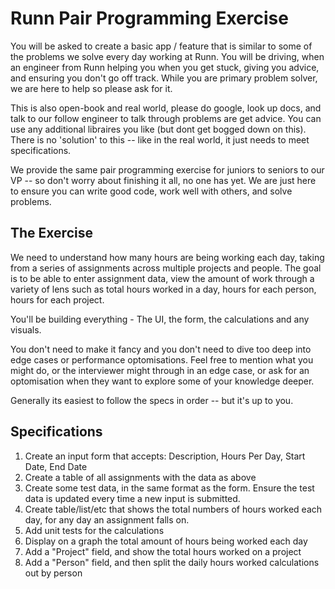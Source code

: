 # Runn Pair Programming Exercise

You will be asked to create a basic app / feature that is similar to some of the problems we solve every day working at Runn. You will be driving, when an engineer from Runn helping you when you get stuck, giving you advice, and ensuring you don't go off track. While you are primary problem solver, we are here to help so please ask for it.

This is also open-book and real world, please do google, look up docs, and talk to our follow engineer to talk through problems are get advice. You can use any additional libraires you like (but dont get bogged down on this). There is no 'solution' to this -- like in the real world, it just needs to meet specifications.

We provide the same pair programming exercise for juniors to seniors to our VP -- so don't worry about finishing it all, no one has yet. We are just here to ensure you can write good code, work well with others, and solve problems.

## The Exercise
We need to understand how many hours are being working each day, taking from a series of assignments across multiple projects and people. 
The goal is to be able to enter assignment data, view the amount of work through a variety of lens such as total hours worked in a day, hours for each person, hours for each project.

You'll be building everything - The UI, the form, the calculations and any visuals. 

You don't need to make it fancy and you don't need to dive too deep into edge cases or performance optomisations.
Feel free to mention what you might do, or the interviewer might through in an edge case, or ask for an optomisation when they want to explore some of your knowledge deeper.

Generally its easiest to follow the specs in order -- but it's up to you.

## Specifications

1. Create an input form that accepts: Description, Hours Per Day, Start Date, End Date
2. Create a table of all assignments with the data as above
3. Create some test data, in the same format as the form. Ensure the test data is updated every time a new input is submitted.
4. Create table/list/etc that shows the total numbers of hours worked each day, for any day an assignment falls on.
5. Add unit tests for the calculations
6. Display on a graph the total amount of hours being worked each day
7. Add a "Project" field, and show the total hours worked on a project
8. Add a "Person" field, and then split the daily hours worked calculations out by person
